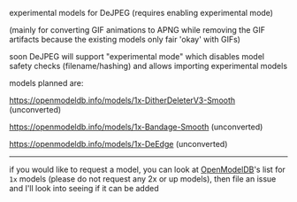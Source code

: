 experimental models for DeJPEG (requires enabling experimental mode)

(mainly for converting GIF animations to APNG while removing the GIF artifacts because the existing models only fair 'okay' with GIFs)

soon DeJPEG will support "experimental mode" which disables model safety checks (filename/hashing) and allows importing experimental models

models planned are:

https://openmodeldb.info/models/1x-DitherDeleterV3-Smooth (unconverted)

https://openmodeldb.info/models/1x-Bandage-Smooth (unconverted)

https://openmodeldb.info/models/1x-DeEdge (unconverted)

----

if you would like to request a model, you can look at [OpenModelDB](https://openmodeldb.info/?t=scale%3A1)'s list for `1x` models (please do not request any 2x or up models), then file an issue and I'll look into seeing if it can be added
